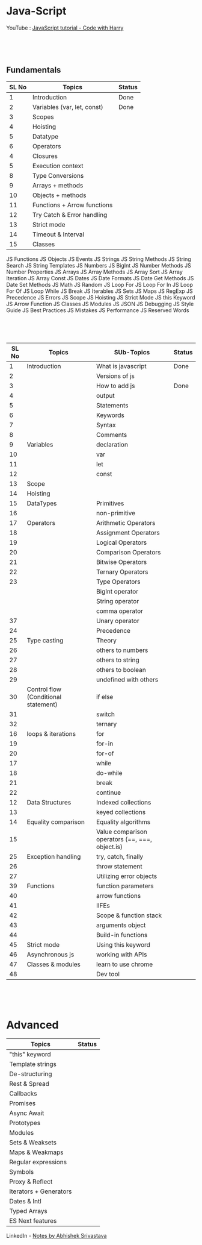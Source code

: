 # Java-Script

YouTube :
[JavaScript tutorial - Code with Harry](https://www.youtube.com/watch?v=ER9SspLe4Hg&list=PLu0W_9lII9ahR1blWXxgSlL4y9iQBnLpR) <br>

&nbsp;

&nbsp;

## Fundamentals

| SL No | Topics                      | Status |
| ----- | --------------------------- | ------ |
| 1     | Introduction                | Done   |
| 2     | Variables (var, let, const) | Done   |
| 3     | Scopes                      |        |
| 4     | Hoisting                    |
| 5     | Datatype                    |        |
| 6     | Operators                   |        |
| 4     | Closures                    |        |
| 5     | Execution context           |        |
| 8     | Type Conversions            |        |
| 9     | Arrays + methods            |        |
| 10    | Objects + methods           |        |
| 11    | Functions + Arrow functions |        |
| 12    | Try Catch & Error handling  |        |
| 13    | Strict mode                 |        |
| 14    | Timeout & Interval          |        |
| 15    | Classes                     |        |

JS Functions
JS Objects
JS Events
JS Strings
JS String Methods
JS String Search
JS String Templates
JS Numbers
JS BigInt
JS Number Methods
JS Number Properties
JS Arrays
JS Array Methods
JS Array Sort
JS Array Iteration
JS Array Const
JS Dates
JS Date Formats
JS Date Get Methods
JS Date Set Methods
JS Math
JS Random
JS Loop For
JS Loop For In
JS Loop For Of
JS Loop While
JS Break
JS Iterables
JS Sets
JS Maps
JS RegExp
JS Precedence
JS Errors
JS Scope
JS Hoisting
JS Strict Mode
JS this Keyword
JS Arrow Function
JS Classes
JS Modules
JS JSON
JS Debugging
JS Style Guide
JS Best Practices
JS Mistakes
JS Performance
JS Reserved Words

&nbsp;

&nbsp;

| SL No | Topics                               | SUb-Topics                                      | Status |
| ----- | ------------------------------------ | ----------------------------------------------- | ------ |
| 1     | Introduction                         | What is javascript                              | Done   |
| 2     |                                      | Versions of js                                  |
| 3     |                                      | How to add js                                   | Done   |
| 4     |                                      | output                                          |
| 5     |                                      | Statements                                      |
| 6     |                                      | Keywords                                        |
| 7     |                                      | Syntax                                          |
| 8     |                                      | Comments                                        |
| 9     | Variables                            | declaration                                     |
| 10    |                                      | var                                             |
| 11    |                                      | let                                             |
| 12    |                                      | const                                           |
| 13    | Scope                                |
| 14    | Hoisting                             |
| 15    | DataTypes                            | Primitives                                      |
| 16    |                                      | non-primitive                                   |
| 17    | Operators                            | Arithmetic Operators                            |
| 18    |                                      | Assignment Operators                            |
| 19    |                                      | Logical Operators                               |
| 20    |                                      | Comparison Operators                            |
| 21    |                                      | Bitwise Operators                               |
| 22    |                                      | Ternary Operators                               |
| 23    |                                      | Type Operators                                  |
|       |                                      | BigInt operator                                 |
|       |                                      | String operator                                 |
|       |                                      | comma operator                                  |
| 37    |                                      | Unary operator                                  |
| 24    |                                      | Precedence                                      |
| 25    | Type casting                         | Theory                                          |
| 26    |                                      | others to numbers                               |
| 27    |                                      | others to string                                |
| 28    |                                      | others to boolean                               |
| 29    |                                      | undefined with others                           |
| 30    | Control flow (Conditional statement) | if else                                         |
| 31    |                                      | switch                                          |
| 32    |                                      | ternary                                         |
| 16    | loops & iterations                   | for                                             |
| 19    |                                      | for-in                                          |
| 20    |                                      | for-of                                          |
| 17    |                                      | while                                           |
| 18    |                                      | do-while                                        |
| 21    |                                      | break                                           |
| 22    |                                      | continue                                        |
| 12    | Data Structures                      | Indexed collections                             |
| 13    |                                      | keyed collections                               |
| 14    | Equality comparison                  | Equality algorithms                             |
| 15    |                                      | Value comparison operators (==, ===, object.is) |
| 25    | Exception handling                   | try, catch, finally                             |
| 26    |                                      | throw statement                                 |
| 27    |                                      | Utilizing error objects                         |
| 39    | Functions                            | function parameters                             |
| 40    |                                      | arrow functions                                 |
| 41    |                                      | IIFEs                                           |
| 42    |                                      | Scope & function stack                          |
| 43    |                                      | arguments object                                |
| 44    |                                      | Build-in functions                              |
| 45    | Strict mode                          | Using this keyword                              |
| 46    | Asynchronous js                      | working with APIs                               |
| 47    | Classes & modules                    | learn to use chrome                             |
| 48    |                                      | Dev tool                                        |

&nbsp;

&nbsp;

# Advanced

| Topics                 | Status |
| ---------------------- | ------ |
| "this" keyword         |        |
| Template strings       |        |
| De-structuring         |        |
| Rest & Spread          |        |
| Callbacks              |        |
| Promises               |        |
| Async Await            |        |
| Prototypes             |        |
| Modules                |        |
| Sets & Weaksets        |        |
| Maps & Weakmaps        |        |
| Regular expressions    |        |
| Symbols                |        |
| Proxy & Reflect        |        |
| Iterators + Generators |        |
| Dates & Intl           |        |
| Typed Arrays           |        |
| ES Next features       |        |

LinkedIn - [Notes by Abhishek Srivastava](https://www.linkedin.com/posts/abhi18cs_javascript-notes-activity-7052920991458467840-N5Sf?utm_source=share&utm_medium=member_desktop)
